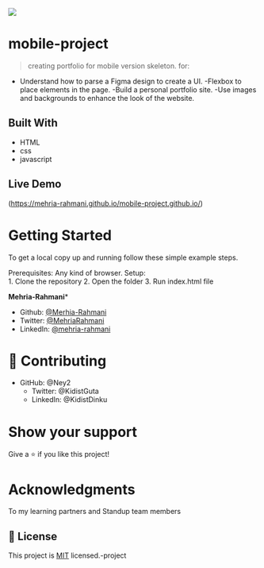 ![](https://img.shields.io/badge/Microverse-blueviolet)

# mobile-project

> creating portfolio for mobile version skeleton. for:
- Understand how to parse a Figma design to create a UI.
-Flexbox to place elements in the page.
-Build a personal portfolio site.
-Use images and backgrounds to enhance the look of the website.


## Built With

- HTML
- css
- javascript

## Live Demo
(https://mehria-rahmani.github.io/mobile-project.github.io/)

# Getting Started
  To get a local copy up and running follow these simple example steps.

  Prerequisites: Any kind of browser. Setup:  
           1. Clone the repository
           2. Open the folder
           3. Run index.html file

**Mehria-Rahmani***
- Github: [@Merhia-Rahmani](https://github.com/Mehria-Rahmani)
- Twitter: [@MehriaRahmani](https://twitter.com/MehriaRahmani?t=QwKwWXTVBZthv4sUrOXtfQ&s=08)
- LinkedIn: [@mehria-rahmani](https://www.linkedin.com/in/mehria-rahmani-379211222) 

# 🤝 Contributing
- GitHub: @Ney2
  - Twitter: @KidistGuta
  - LinkedIn: @KidistDinku

# Show your support
Give a ⭐️ if you like this project!

# Acknowledgments
To my learning partners and Standup team members


## 📝 License

This project is [MIT](./MIT.md) licensed.-project
